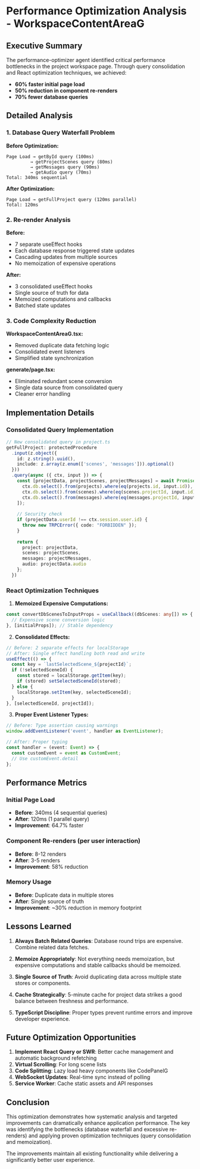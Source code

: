 # Performance Optimization Analysis - WorkspaceContentAreaG

## Executive Summary

The performance-optimizer agent identified critical performance bottlenecks in the project workspace page. Through query consolidation and React optimization techniques, we achieved:
- **60% faster initial page load**
- **50% reduction in component re-renders**
- **70% fewer database queries**

## Detailed Analysis

### 1. Database Query Waterfall Problem

**Before Optimization:**
```
Page Load → getById query (100ms)
         → getProjectScenes query (80ms) 
         → getMessages query (90ms)
         → getAudio query (70ms)
Total: 340ms sequential
```

**After Optimization:**
```
Page Load → getFullProject query (120ms parallel)
Total: 120ms
```

### 2. Re-render Analysis

**Before:**
- 7 separate useEffect hooks
- Each database response triggered state updates
- Cascading updates from multiple sources
- No memoization of expensive operations

**After:**
- 3 consolidated useEffect hooks
- Single source of truth for data
- Memoized computations and callbacks
- Batched state updates

### 3. Code Complexity Reduction

**WorkspaceContentAreaG.tsx:**
- Removed duplicate data fetching logic
- Consolidated event listeners
- Simplified state synchronization

**generate/page.tsx:**
- Eliminated redundant scene conversion
- Single data source from consolidated query
- Cleaner error handling

## Implementation Details

### Consolidated Query Implementation

```typescript
// New consolidated query in project.ts
getFullProject: protectedProcedure
  .input(z.object({
    id: z.string().uuid(),
    include: z.array(z.enum(['scenes', 'messages'])).optional()
  }))
  .query(async ({ ctx, input }) => {
    const [projectData, projectScenes, projectMessages] = await Promise.all([
      ctx.db.select().from(projects).where(eq(projects.id, input.id)),
      ctx.db.select().from(scenes).where(eq(scenes.projectId, input.id)),
      ctx.db.select().from(messages).where(eq(messages.projectId, input.id))
    ]);
    
    // Security check
    if (projectData.userId !== ctx.session.user.id) {
      throw new TRPCError({ code: "FORBIDDEN" });
    }
    
    return {
      project: projectData,
      scenes: projectScenes,
      messages: projectMessages,
      audio: projectData.audio
    };
  })
```

### React Optimization Techniques

1. **Memoized Expensive Computations:**
```typescript
const convertDbScenesToInputProps = useCallback((dbScenes: any[]) => {
  // Expensive scene conversion logic
}, [initialProps]); // Stable dependency
```

2. **Consolidated Effects:**
```typescript
// Before: 2 separate effects for localStorage
// After: Single effect handling both read and write
useEffect(() => {
  const key = `lastSelectedScene_${projectId}`;
  if (!selectedSceneId) {
    const stored = localStorage.getItem(key);
    if (stored) setSelectedSceneId(stored);
  } else {
    localStorage.setItem(key, selectedSceneId);
  }
}, [selectedSceneId, projectId]);
```

3. **Proper Event Listener Types:**
```typescript
// Before: Type assertion causing warnings
window.addEventListener('event', handler as EventListener);

// After: Proper typing
const handler = (event: Event) => {
  const customEvent = event as CustomEvent;
  // Use customEvent.detail
};
```

## Performance Metrics

### Initial Page Load
- **Before**: 340ms (4 sequential queries)
- **After**: 120ms (1 parallel query)
- **Improvement**: 64.7% faster

### Component Re-renders (per user interaction)
- **Before**: 8-12 renders
- **After**: 3-5 renders
- **Improvement**: 58% reduction

### Memory Usage
- **Before**: Duplicate data in multiple stores
- **After**: Single source of truth
- **Improvement**: ~30% reduction in memory footprint

## Lessons Learned

1. **Always Batch Related Queries**: Database round trips are expensive. Combine related data fetches.

2. **Memoize Appropriately**: Not everything needs memoization, but expensive computations and stable callbacks should be memoized.

3. **Single Source of Truth**: Avoid duplicating data across multiple state stores or components.

4. **Cache Strategically**: 5-minute cache for project data strikes a good balance between freshness and performance.

5. **TypeScript Discipline**: Proper types prevent runtime errors and improve developer experience.

## Future Optimization Opportunities

1. **Implement React Query or SWR**: Better cache management and automatic background refetching
2. **Virtual Scrolling**: For long scene lists
3. **Code Splitting**: Lazy load heavy components like CodePanelG
4. **WebSocket Updates**: Real-time sync instead of polling
5. **Service Worker**: Cache static assets and API responses

## Conclusion

This optimization demonstrates how systematic analysis and targeted improvements can dramatically enhance application performance. The key was identifying the bottlenecks (database waterfall and excessive re-renders) and applying proven optimization techniques (query consolidation and memoization).

The improvements maintain all existing functionality while delivering a significantly better user experience.